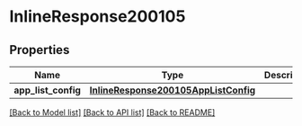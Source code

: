 # InlineResponse200105

## Properties
Name | Type | Description | Notes
------------ | ------------- | ------------- | -------------
**app_list_config** | [**InlineResponse200105AppListConfig**](InlineResponse200105AppListConfig.md) |  | [optional] 

[[Back to Model list]](../README.md#documentation-for-models) [[Back to API list]](../README.md#documentation-for-api-endpoints) [[Back to README]](../README.md)

